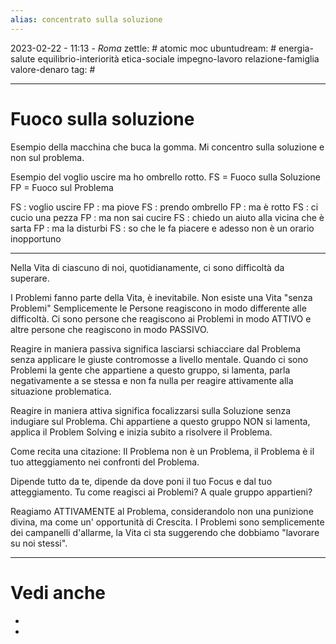 ```yaml
---
alias: concentrato sulla soluzione
---
```

2023-02-22 - 11:13 - *Roma*
zettle: # atomic moc
ubuntudream: # energia-salute equilibrio-interiorità etica-sociale impegno-lavoro relazione-famiglia valore-denaro 
tag: #

---
# Fuoco sulla soluzione

Esempio della macchina che buca la gomma. Mi concentro sulla soluzione e non sul problema.

Esempio del voglio uscire ma ho ombrello rotto.
FS = Fuoco sulla Soluzione
FP = Fuoco sul Problema

FS : voglio uscire
FP : ma piove
FS : prendo ombrello
FP : ma è rotto
FS : ci cucio una pezza
FP : ma non sai cucire
FS : chiedo un aiuto alla vicina che è sarta
FP : ma la disturbi
FS : so che le fa piacere e adesso non è un orario inopportuno

---
Nella Vita di ciascuno di noi, quotidianamente, ci sono difficoltà da superare.

I Problemi fanno parte della Vita, è inevitabile. 
Non esiste una Vita "senza Problemi" 
Semplicemente le Persone reagiscono in modo differente alle difficoltà.
Ci sono persone che reagiscono ai Problemi in modo ATTIVO e altre persone che reagiscono in modo PASSIVO.
 
Reagire in maniera passiva significa lasciarsi schiacciare dal Problema senza applicare le giuste contromosse a livello mentale.
Quando ci sono Problemi la gente che appartiene a questo gruppo, si lamenta, parla negativamente a se stessa e non fa nulla per reagire attivamente alla situazione problematica.
 
Reagire in maniera attiva significa focalizzarsi sulla Soluzione senza indugiare sul Problema.
Chi appartiene a questo gruppo NON si lamenta, applica il Problem Solving e inizia subito a risolvere il Problema.

Come recita una citazione: 
Il Problema non è un Problema, 
il Problema è il tuo atteggiamento nei confronti del Problema.
 
Dipende tutto da te, dipende da dove poni il tuo Focus e dal tuo atteggiamento.
Tu come reagisci ai Problemi? A quale gruppo appartieni?

Reagiamo ATTIVAMENTE al Problema, considerandolo non una punizione divina, ma come un' opportunità di Crescita. I Problemi sono semplicemente dei campanelli d'allarme, la Vita ci sta suggerendo che dobbiamo "lavorare su noi stessi".



---
# Vedi anche
- 
- 